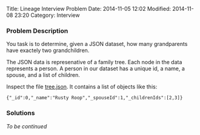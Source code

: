 Title: Lineage Interview Problem
Date: 2014-11-05 12:02
Modified: 2014-11-08 23:20
Category: Interview

### Problem Description
You task is to determine, given a JSON dataset, how many grandparents have exactely two grandchildren.

The JSON data is represenative of a family tree. Each node in the data represents a person. A person in our dataset has a unique id, a name, a spouse, and a list of children.

Inspect the file [tree.json](https://drive.google.com/file/d/0B3Oj9xXsqBUQV2hYdW1Jek1jMms/view?usp=sharing). It contains a list of objects like this:
	
	{"_id":0,"_name":"Rusty Roop","_spouseId":1,"_childrenIds":[2,3]}
	
### Solutions

*To be continued*

